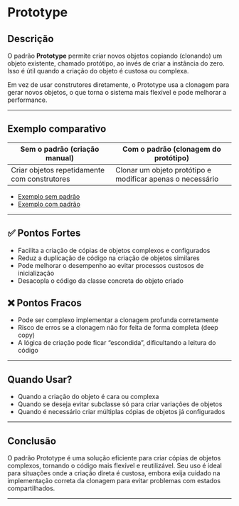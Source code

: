 # Prototype

## Descrição

O padrão **Prototype** permite criar novos objetos copiando (clonando) um objeto existente, chamado protótipo, ao invés de criar a instância do zero. Isso é útil quando a criação do objeto é custosa ou complexa.

Em vez de usar construtores diretamente, o Prototype usa a clonagem para gerar novos objetos, o que torna o sistema mais flexível e pode melhorar a performance.

---

## Exemplo comparativo

| Sem o padrão (criação manual)                      | Com o padrão (clonagem do protótipo)                  |
|---------------------------------------------------|-------------------------------------------------------|
| Criar objetos repetidamente com construtores      | Clonar um objeto protótipo e modificar apenas o necessário |

- [Exemplo sem padrão](./prototype_sem_padrao.py)  
- [Exemplo com padrão](./prototype_com_padrao.py)

---

## ✅ Pontos Fortes

- Facilita a criação de cópias de objetos complexos e configurados  
- Reduz a duplicação de código na criação de objetos similares  
- Pode melhorar o desempenho ao evitar processos custosos de inicialização  
- Desacopla o código da classe concreta do objeto criado  

## ❌ Pontos Fracos

- Pode ser complexo implementar a clonagem profunda corretamente  
- Risco de erros se a clonagem não for feita de forma completa (deep copy)  
- A lógica de criação pode ficar “escondida”, dificultando a leitura do código  

---

## Quando Usar?

- Quando a criação do objeto é cara ou complexa  
- Quando se deseja evitar subclasse só para criar variações de objetos  
- Quando é necessário criar múltiplas cópias de objetos já configurados  

---

## Conclusão

O padrão Prototype é uma solução eficiente para criar cópias de objetos complexos, tornando o código mais flexível e reutilizável. Seu uso é ideal para situações onde a criação direta é custosa, embora exija cuidado na implementação correta da clonagem para evitar problemas com estados compartilhados.

---
